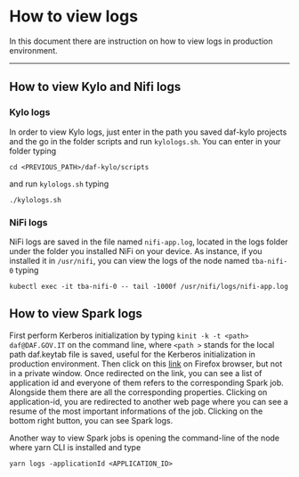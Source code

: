 **How to view logs**
===================


In this document there are instruction on how to view logs in production environment.

----------

## **How to view Kylo and Nifi logs**

### **Kylo logs**
In order to view Kylo logs, just enter in the path you saved daf-kylo projects and the go in the folder scripts and run `kylologs.sh`. You can enter in your folder typing
```
cd <PREVIOUS_PATH>/daf-kylo/scripts
```
and run `kylologs.sh` typing
```
./kylologs.sh
```
### **NiFi logs**
NiFi logs are saved in the file named `nifi-app.log`, located in the logs folder under the folder you installed NiFi on your device. As instance, if you installed it in `/usr/nifi`, you can view the logs of the node named `tba-nifi-0` typing
```
kubectl exec -it tba-nifi-0 -- tail -1000f /usr/nifi/logs/nifi-app.log 
```
## **How to view Spark logs**


First perform Kerberos initialization by typing  `kinit -k -t <path> daf@DAF.GOV.IT` on the command line, where `<path >` stands for the local path daf.keytab file is saved, useful for the Kerberos initialization in production environment.
Then click on this [link](https://master-2.platform.daf.gov.it:8090/cluster/) on Firefox browser, but not in a private window.
Once redirected on the link, you can see a list of application id and everyone of them refers to the corresponding Spark job. Alongside them there are all the corresponding properties. Clicking on application-id, you are redirected to another web page where you can see a resume of the most important informations of the job. Clicking on the bottom right button, you can see Spark logs.

Another way to view Spark jobs is opening the command-line of the node where yarn CLI is installed and type
```
yarn logs -applicationId <APPLICATION_ID>
```